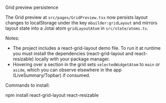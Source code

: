 Grid preview persistence

The Grid preview at `src/pages/GridPreview.tsx` now persists layout changes to localStorage under the key `mbuilder:gridLayout` and mirrors layout state into a Jotai atom `gridLayoutAtom` in `src/state/atoms.ts`.

Notes:
- The project includes a react-grid-layout demo file. To run it at runtime you must install the dependencies (react-grid-layout and react-resizable) locally with your package manager.
- Hovering over a section in the grid sets `selectedWidgetAtom` to `main` or `aside`, which you can observe elsewhere in the app (LiveSummary/Topbar) if consumed.

Commands to install:

npm install react-grid-layout react-resizable
